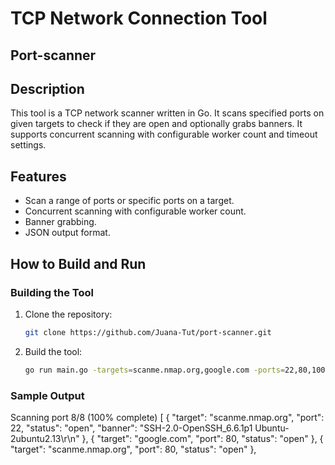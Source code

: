 # TCP Network Connection Tool
## Port-scanner

## Description

This tool is a TCP network scanner written in Go. It scans specified ports on given targets to check if they are open and optionally grabs banners. It supports concurrent scanning with configurable worker count and timeout settings.

## Features

- Scan a range of ports or specific ports on a target.
- Concurrent scanning with configurable worker count.
- Banner grabbing.
- JSON output format.

## How to Build and Run

### Building the Tool

1. Clone the repository:
    ```sh
    git clone https://github.com/Juana-Tut/port-scanner.git

2. Build the tool:
    ```sh
    go run main.go -targets=scanme.nmap.org,google.com -ports=22,80,100,150 -workers=100 -timeout=5 -json

### Sample Output

Scanning port 8/8 (100% complete)
[
  {
    "target": "scanme.nmap.org",
    "port": 22,
    "status": "open",
    "banner": "SSH-2.0-OpenSSH_6.6.1p1 Ubuntu-2ubuntu2.13\r\n"
  },
  {
    "target": "google.com",
    "port": 80,
    "status": "open"
  },
  {
    "target": "scanme.nmap.org",
    "port": 80,
    "status": "open"
  },
  
